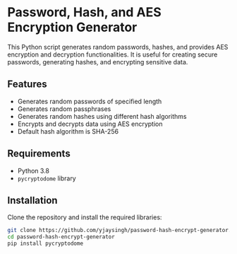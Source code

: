 # Password, Hash, and AES Encryption Generator

This Python script generates random passwords, hashes, and provides AES encryption and decryption functionalities. It is useful for creating secure passwords, generating hashes, and encrypting sensitive data.

## Features
- Generates random passwords of specified length
- Generates random passphrases
- Generates random hashes using different hash algorithms
- Encrypts and decrypts data using AES encryption
- Default hash algorithm is SHA-256

## Requirements
- Python 3.8
- `pycryptodome` library

## Installation
Clone the repository and install the required libraries:
```bash
git clone https://github.com/yjaysingh/password-hash-encrypt-generator.git
cd password-hash-encrypt-generator
pip install pycryptodome
